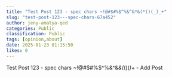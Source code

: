 ```yaml
---
title: "Test Post 123 - spec chars ~!@#$#%$^%&^&*&(*()(_)_+"
slug: "test-post-123---spec-chars-67a452"
author: jeny-amatya-qed
categories: Public
classification: Public
tags: [opinion,about]
date: 2025-01-23 01:15:50 
likes: 0
---
```


Test Post 123 - spec chars ~!@#$#%$^%&^&*&(*()(_)_+ - Add Post